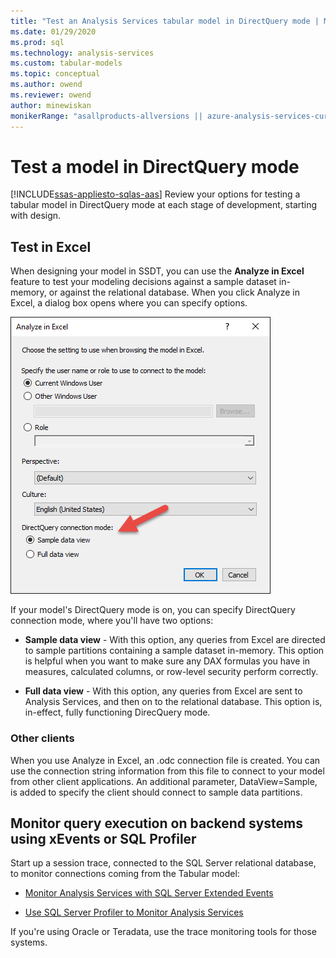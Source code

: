 ```yaml
---
title: "Test an Analysis Services tabular model in DirectQuery mode | Microsoft Docs"
ms.date: 01/29/2020
ms.prod: sql
ms.technology: analysis-services
ms.custom: tabular-models
ms.topic: conceptual
ms.author: owend
ms.reviewer: owend
author: minewiskan
monikerRange: "asallproducts-allversions || azure-analysis-services-current || >= sql-analysis-services-2016"
---
```

# Test a model in DirectQuery mode
[!INCLUDE[ssas-appliesto-sqlas-aas](../../includes/ssas-appliesto-sqlas-aas.md)]
  Review your options for testing a tabular model in DirectQuery mode at each stage of development, starting with design.  
  
## Test in Excel 
  
 When designing your model in SSDT, you can use the **Analyze in Excel** feature to test your modeling decisions against a sample dataset in-memory, or against the relational database.  When you click Analyze in Excel, a dialog box opens where you can specify options.
 
 ![Analyze in Excel DirectQuery options](../../analysis-services/tabular-models/media/analyze-in-excel-directquery-options.png)
 
 If your model's DirectQuery mode is on, you can specify DirectQuery connection mode, where you'll have two options:
 - **Sample data view** - With this option, any queries from Excel are directed to sample partitions containing a sample dataset in-memory. This option is helpful when you want to make sure any DAX formulas you have in measures, calculated columns, or row-level security perform correctly.
 
 - **Full data view** - With this option, any queries from Excel are sent to Analysis Services, and then on to the relational database. This option is, in-effect, fully functioning DirecQuery mode.
 
 ### Other clients
 When you use Analyze in Excel, an .odc connection file is created. You can use the connection string information from this file to connect to your model from other client applications. An additional parameter, DataView=Sample, is added to specify the client should connect to sample data partitions.  
  
## Monitor query execution on backend systems using xEvents or SQL Profiler 
 Start up a session trace, connected to the SQL Server relational database, to monitor connections coming from the Tabular model:  
  
-   [Monitor Analysis Services with SQL Server Extended Events](../../analysis-services/instances/monitor-analysis-services-with-sql-server-extended-events.md)  
  
-   [Use SQL Server Profiler to Monitor Analysis Services](../../analysis-services/instances/use-sql-server-profiler-to-monitor-analysis-services.md)  
  
 If you're using Oracle or Teradata, use the trace monitoring tools for those systems.  
  
  
